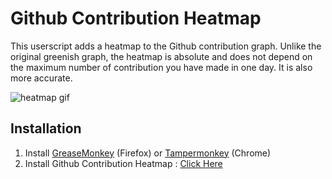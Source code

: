 Github Contribution Heatmap
===========================

This userscript adds a heatmap to the Github contribution graph.
Unlike the original greenish graph, the heatmap is absolute and does not depend on the maximum number of contribution you have made in one day. It is also more accurate.

![heatmap gif](http://www.dorian-marchal.com/assets/heatmap.gif)

Installation
------------
1. Install [GreaseMonkey](https://addons.mozilla.org/fr/firefox/addon/greasemonkey/) (Firefox) or [Tampermonkey](https://chrome.google.com/webstore/detail/tampermonkey/dhdgffkkebhmkfjojejmpbldmpobfkfo?hl=fr) (Chrome)
2. Install Github Contribution Heatmap : [Click Here](https://raw.githubusercontent.com/dorian-marchal/github-contributions-heatmap/master/github-contributions-heatmap.user.js)